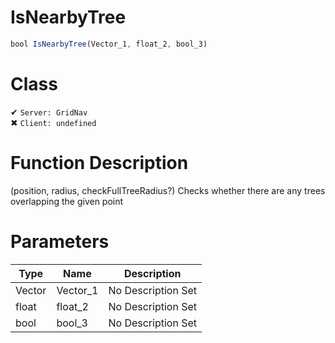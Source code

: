 # IsNearbyTree
```js	
bool IsNearbyTree(Vector_1, float_2, bool_3)
```
# Class
✔ `Server: GridNav`  
✖ `Client: undefined`  

# Function Description
(position, radius, checkFullTreeRadius?) Checks whether there are any trees overlapping the given point
# Parameters
Type|Name|Description
--|--|--
Vector|Vector_1|No Description Set
float|float_2|No Description Set
bool|bool_3|No Description Set
